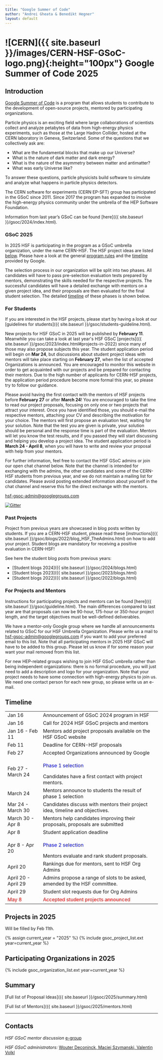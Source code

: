 ```yaml
---
title: "Google Summer of Code"
author: "Andrei Gheata & Benedikt Hegner"
layout: default
---
```


# ![CERN]({{ site.baseurl }}/images/CERN-HSF-GSoC-logo.png){:height="100px"} Google Summer of Code 2025

## Introduction

[Google Summer of Code](https://summerofcode.withgoogle.com) is a program that allows students to contribute to the development of open-source projects, mentored by participating organizations.

Particle physics is an exciting field where large collaborations of scientists collect
and analyze petabytes of data from high-energy physics experiments, such as those at the Large Hadron Collider,
hosted at the CERN laboratory in Geneva, Switzerland.
Some of the questions that we collectively ask are:

- What are the fundamental blocks that make up our Universe?
- What is the nature of dark matter and dark energy?
- What is the nature of the asymmetry between matter and antimatter?
- What was early Universe like?

To answer these questions, particle physicists build software to simulate and analyze what happens in particle physics detectors.

The CERN software for experiments (CERN EP-SFT) group has participated in the GSoC since 2011. Since 2017 the program has expanded to involve the high-energy physics community under the umbrella of the HEP Software Foundation.

Information from last year’s GSoC can be found [here]({{ site.baseurl }}/gsoc/2024/index.html).


### GSoC 2025

In 2025 HSF is participating in the program as a GSoC umbrella organization, under the name CERN-HSF. The HSF project ideas are listed [below](#projects-in-2025). Please have a look at the general [program rules](https://summerofcode.withgoogle.com/rules/) and the [timeline](https://summerofcode.withgoogle.com/how-it-works/) provided by Google. 

The selection process in our organization will be split into two phases. All candidates will have to pass pre-selection evaluation tests prepared by mentors, demonstrating the skills needed for the respective projects. The successful candidates will have a detailed exchange with mentors on a given project idea, and their proposals are then evaluated for the final student selection. The detailed [timeline](#timeline) of these phases is shown below.

### For Students

If you are interested in the HSF projects, please start by having a look at our [guidelines for students]({{ site.baseurl }}/gsoc/students-guideline.html).

New projects for HSF GSoC in 2025 will be published by **February 11**. Meanwhile you can take a look at last year's HSF GSoC [projects]({{ site.baseurl }}/gsoc/2023/index.html#projects-in-2022) since many of those may also propose subjects this year. The student application period will begin on **Mar 24**, but discussions about student project ideas with mentors will take place starting on **February 27**, when the list of accepted Organizations is announced. You are encouraged to monitor this website in order to get acquainted with our projects and be prepared for contacting their mentors. Due to the high number of applicants for CERN-HSF projects, the application period procedure become more formal this year, so please try to follow our guidance.

Please avoid having the first contact with the mentors of HSF projects before **February 27** or after **March 24**! You are encouraged to take the time to read our project proposals, focusing on only one or two projects that attract your interest. Once you have identified those, you should e-mail the respective mentors, attaching your CV and describing the motivation for your choice. The mentors will first propose an evaluation test, waiting for your solution. Note that the test you are given is private, your solution should be personal and the response time is part of the evaluation. Mentors will let you know the test results, and if you passed they will start discussing and helping you develop a project idea. The student application period is **March 24 - April 8**, when you will have to write and review your proposal with help from your mentors.

For further information, feel free to contact the HSF GSoC admins or join our open chat channel below. Note that the channel is intended for exchanging with the admins, the other candidates and some of the CERN-HSF students from previous year, and we do not maintain a mailing list for candidates. Please avoid posting extended information about yourself in the chat channel and reserve this for the direct exchange with the mentors.

[hsf-gsoc-admin@googlegroups.com](mailto:hsf-gsoc-admin@googlegroups.com)

[![Gitter](https://badges.gitter.im/HSF/HSF-GSoC.svg)](https://gitter.im/HSF/HSF-GSoC?utm_source=badge&utm_medium=badge&utm_campaign=pr-badge)

### Past Projects

Project from previous years are showcased in blog posts written by students. If you are a CERN-HSF student, please read these [instructions]({{ site.baseurl }}/gsoc/blogs/2022/blog_HSF_TheAdmins.html) on how to add your project. Student blogs are mandatory for receiving a positive evaluation in CERN-HSF! 

See here the student blog posts from previous years:

* [Student blogs 2024]({{ site.baseurl }}/gsoc/2024/blogs.html)
* [Student blogs 2023]({{ site.baseurl }}/gsoc/2023/blogs.html)
* [Student blogs 2022]({{ site.baseurl }}/gsoc/2022/blogs.html)


### For Projects and Mentors

Instructions for participating projects and mentors can be found [here]({{ site.baseurl }}/gsoc/guideline.html). The main differences compared to last year are that proposals can  now be 90-hour, 175-hour or 350-hour project length, and the target objectives must be well-defined deliverables.

We have a mentor-only Google group where we handle all announcements related to GSoC for our HSF Umbrella Organization. Please write us a mail to [hsf-gsoc-admin@googlegroups.com](mailto:hsf-gsoc-admin@googlegroups.com) if you want to add your preferred email to this list. Note that all participating mentors in 2025 HSF GSoC will have to be added to this group. Please let us know if for some reason your want your mail removed from this list.

For new HEP-related groups wishing to join HSF GSoC umbrella rather than being independent organizations: there is no formal procedure, you will just need to add a description and logo for your organization. Note that your project needs to have some connection with high-energy physics to join us. We need one contact person for each new group, so please write us an e-mail.

## Timeline

<table class="table table-hover table-striped">
  <tr>
    <td> Jan 16 </td>
    <td> Announcement of GSoC 2024 program in HSF </td>
  </tr>
  <tr>
    <td> Jan 16 </td>
    <td>Call for 2024 HSF GSoC projects and mentors</td>
  </tr>
  <tr>
    <td> Jan 16 - Feb 11 </td>
    <td> Mentors add project proposals available on the HSF GSoC website </td>
  </tr>
   <tr>
    <td> Feb 11</td>
    <td> Deadline for CERN-HSF proposals </td>
  </tr>
  <tr>
    <td> Feb 27 </td>
    <td> Accepted Organizations announced by Google </td>
  </tr>
  <tr>
    <td> Feb 27 - March 24 </td>
    <td><p><font color="blue"> Phase 1 selection </font></p> Candidates have a first contact with project mentors. </td>
  </tr>
  <tr>
    <td> March 24 </td>
    <td> Mentors announce to students the result of phase 1 selection </td>
  </tr>
  <tr>
    <td> Mar 24 - March 30 </td>
    <td> Candidates discuss with mentors their project idea, timeline and objectives.</td>
  </tr>
  <tr>
    <td> March 30 - Apr 8 </td>
    <td> Mentors help candidates improving their proposals, proposals are submitted </td>
  </tr>
  <tr>
    <td> Apr 8 </td>
    <td> Student application deadline </td>
  </tr>
  <tr>
    <td> Apr 8 - Apr 20 </td>
    <td><p><font color="blue"> Phase 2 selection </font></p> Mentors evaluate and rank student proposals. </td>
  </tr>
  <tr>
    <td> April 20 </td>
    <td> Rankings due for mentors, sent to HSF Org Admins </td>
  </tr>
  <tr>
    <td> April 20 - April 29 </td>
    <td> Admins propose a range of slots to be asked, amended by the HSF committee.</td>
  </tr>
  <tr>
  </tr>
  <tr>
    <td> April 29 </td>
    <td> Student slot requests due for Org Admins </td>
  </tr>
  <tr style="color: red;">
    <td> May 8 </td>
    <td> Accepted student projects announced  </td>
  </tr>
</table>

## Projects in 2025

Will be filled by Feb 11th.

{% assign current_year = "2025" %}
{% include gsoc_project_list.ext year=current_year %}

## Participating Organizations in 2025

{% include gsoc_organization_list.ext year=current_year %}

## Summary

[Full list of Proposal Ideas]({{ site.baseurl }}/gsoc/2025/summary.html)

[Full list of Mentors]({{ site.baseurl }}/gsoc/2025/mentors.html)

---

## Contacts

*HSF GSoC mentor discussion* [e-group](mailto:hep-software-foundation-google-summer-of-code@googlegroups.com)

*HSF GSoC administrators:* [Wouter Deconinck, Maciej Szymanski, Valentin Volkl](mailto:hsf-gsoc-admin@googlegroups.com)

